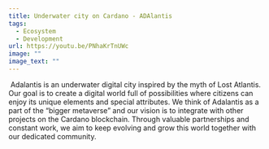 ```yaml
---
title: Underwater city on Cardano - ADAlantis
tags:
  - Ecosystem
  - Development
url: https://youtu.be/PNhaKrTnUWc
image: ""
image_text: ""
---
```


 Adalantis is an underwater digital city inspired by the myth of Lost Atlantis. Our goal is to create a digital world full of possibilities where citizens can enjoy its unique elements and special attributes. We think of Adalantis as a part of the “bigger metaverse” and our vision is to integrate with other projects οn the Cardano blockchain. Through valuable partnerships and constant work, we aim to keep evolving and grow this world together with our dedicated community.
